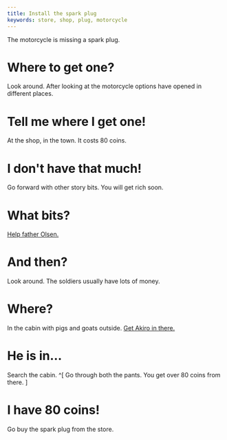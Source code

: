 ```yaml
---
title: Install the spark plug
keywords: store, shop, plug, motorcycle
---
```


The motorcycle is missing a spark plug.

# Where to get one?
Look around. After looking at the motorcycle options have opened in different places.

# Tell me where I get one!
At the shop, in the town. It costs 80 coins.

# I don't have that much!
Go forward with other story bits. You will get rich soon.

# What bits?
[Help father Olsen.](/part-05/040-father-olsen/010-bury-remains.md)

# And then?
Look around. The soldiers usually have lots of money.

# Where?
In the cabin with pigs and goats outside. [Get Akiro in there.](../030-enter-the-cabin.md)

# He is in...
Search the cabin. ^[ Go through both the pants. You get over 80 coins from there. ]

# I have 80 coins!
Go buy the spark plug from the store.
